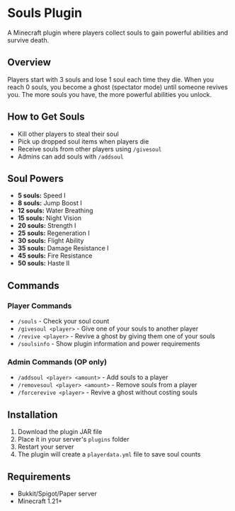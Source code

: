 # Souls Plugin

A Minecraft plugin where players collect souls to gain powerful abilities and survive death.

## Overview

Players start with 3 souls and lose 1 soul each time they die. When you reach 0 souls, you become a ghost (spectator mode) until someone revives you. The more souls you have, the more powerful abilities you unlock.

## How to Get Souls

- Kill other players to steal their soul
- Pick up dropped soul items when players die
- Receive souls from other players using `/givesoul`
- Admins can add souls with `/addsoul`

## Soul Powers

- **5 souls:** Speed I
- **8 souls:** Jump Boost I  
- **12 souls:** Water Breathing
- **15 souls:** Night Vision
- **20 souls:** Strength I
- **25 souls:** Regeneration I
- **30 souls:** Flight Ability
- **35 souls:** Damage Resistance I
- **45 souls:** Fire Resistance
- **50 souls:** Haste II

## Commands

### Player Commands
- `/souls` - Check your soul count
- `/givesoul <player>` - Give one of your souls to another player
- `/revive <player>` - Revive a ghost by giving them one of your souls
- `/soulsinfo` - Show plugin information and power requirements

### Admin Commands (OP only)
- `/addsoul <player> <amount>` - Add souls to a player
- `/removesoul <player> <amount>` - Remove souls from a player
- `/forcerevive <player>` - Revive a ghost without costing souls

## Installation

1. Download the plugin JAR file
2. Place it in your server's `plugins` folder
3. Restart your server
4. The plugin will create a `playerdata.yml` file to save soul counts

## Requirements

- Bukkit/Spigot/Paper server
- Minecraft 1.21+